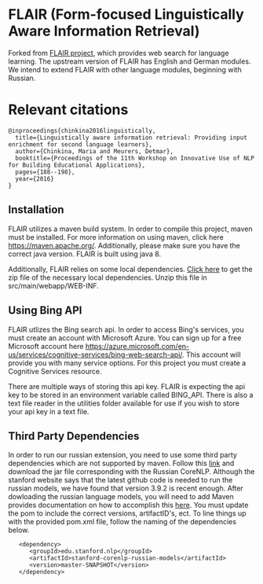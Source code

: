 # FLAIR (Form-focused Linguistically Aware Information Retrieval)

Forked from [FLAIR project](http://sifnos.sfs.uni-tuebingen.de/FLAIR/), which
provides web search for language learning. The upstream version of FLAIR has
English and German modules. We intend to extend FLAIR with other language
modules, beginning with Russian.

# Relevant citations

```
@inproceedings{chinkina2016linguistically,
  title={Linguistically aware information retrieval: Providing input enrichment for second language learners},
  author={Chinkina, Maria and Meurers, Detmar},
  booktitle={Proceedings of the 11th Workshop on Innovative Use of NLP for Building Educational Applications},
  pages={188--198},
  year={2016}
}
```

## Installation 

FLAIR utilizes a maven build system. In order to compile this project, maven must be installed. For more information on using maven, click here https://maven.apache.org/. Additionally, please make sure you have the correct java version. FLAIR is built using java 8. 

Additionally, FLAIR relies on some local dependencies. [Click here](https://drive.google.com/open?id=1TE2x4iUilulFpGwi0xgZmZmLy2R0Di2c) to get the zip file of the necessary local dependencies. Unzip this file in src/main/webapp/WEB-INF.

## Using Bing API

FLAIR utlizes the Bing search api. In order to access Bing's services, you must create an account with Microsoft Azure. You can sign up for a free Microsoft account here https://azure.microsoft.com/en-us/services/cognitive-services/bing-web-search-api/. This account will provide you with many service options. For this project you must create a Cognitive Services resource. 

There are multiple ways of storing this api key. FLAIR is expecting the api key to be stored in an environment variable called BING_API. There is also a text file reader in the utilities folder available for use if you wish to store your api key in a text file. 

## Third Party Dependencies 

In order to run our russian extension, you need to use some third party dependencies which are not supported by maven. Follow this [link](https://stanfordnlp.github.io/CoreNLP/model-zoo.html) and download the jar file corresponding with the Russian CoreNLP. Although the stanford website says that the latest github code is needed to run the russian models, we have found that version 3.9.2 is recent enough. After dowloading the russian language models, you will need to add  Maven provides documentation on how to accomplish this [here](https://maven.apache.org/guides/mini/guide-3rd-party-jars-local.html). You must update the pom to include the correct versions, artifactID's, ect. To line things up with the provided pom.xml file, follow the naming of the dependencies below. 

```
   <dependency>
      <groupId>edu.stanford.nlp</groupId>
      <artifactId>stanford-corenlp-russian-models</artifactId>
      <version>master-SNAPSHOT</version>
   </dependency> 
```
